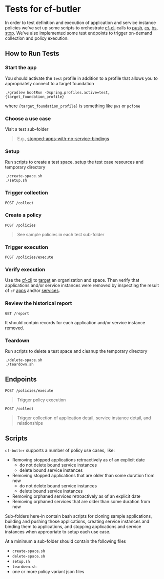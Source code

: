 # Tests for cf-butler

In order to test definition and execution of application and service instance policies we've set up some scripts to orchestrate [cf-cli](http://cli.cloudfoundry.org/en-US/cf/) calls to [push](https://cli.cloudfoundry.org/en-US/cf/push.html), [cs](https://cli.cloudfoundry.org/en-US/cf/create-service.html), [bs](https://cli.cloudfoundry.org/en-US/cf/bind-service.html), [stop](https://cli.cloudfoundry.org/en-US/cf/stop.html).  We've also implemented some test endpoints to trigger on-demand collection and policy execution.  

## How to Run Tests

### Start the app

You should activate the `test` profile in addition to a profile that allows you to appropriately connect to a target foundation

```
./gradlew bootRun -Dspring.profiles.active=test,{target_foundation_profile}
```
where `{target_foundation_profile}` is something like `pws` or `pcfone`

### Choose a use case

Visit a test sub-folder

> E.g., [stopped-apps-with-no-service-bindings](stopped-apps-with-no-service-bindings)

### Setup

Run scripts to create a test space, setup the test case resources and temporary directory

```
./create-space.sh
./setup.sh
```

### Trigger collection

```
POST /collect
```

### Create a policy

```
POST /policies
```

> See sample policies in each test sub-folder

### Trigger execution

```
POST /policies/execute
```

### Verify execution

Use the [cf-cli](http://cli.cloudfoundry.org/en-US/cf/) to [target](http://cli.cloudfoundry.org/en-US/cf/target.html) an organization and space.  Then verify that applications and/or service instances were removed by inspecting the result of `cf` [apps](http://cli.cloudfoundry.org/en-US/cf/apps.html) and/or [services](http://cli.cloudfoundry.org/en-US/cf/services.html).

### Review the historical report

```
GET /report
```

It should contain records for each application and/or service instance removed.

### Teardown

Run scripts to delete a test space and cleanup the temporary directory

```
./delete-space.sh
./teardown.sh
```

## Endpoints

```
POST /policies/execute
```

> Trigger policy execution

```
POST /collect
```

> Trigger collection of application detail, service instance detail, and relationships

## Scripts

`cf-butler` supports a number of policy use cases, like:

* Removing stopped applications retroactively as of an explicit date
	* do not delete bound service instances
	* delete bound service instances
* Removing stopped applications that are older than some duration from now
	* do not delete bound service instances
	* delete bound service instances
* Removing orphaned services retroactively as of an explicit date
* Removing orphaned services that are older than some duration from now

Sub-folders here-in contain bash scripts for cloning sample applications, building and pushing those applications, creating service instances and binding them to applications, and stopping applications and service instances when appropriate to setup each use case.

At a minimum a sub-folder should contain the following files

* `create-space.sh`
* `delete-space.sh`
* `setup.sh`
* `teardown.sh`
* one or more policy variant json files




